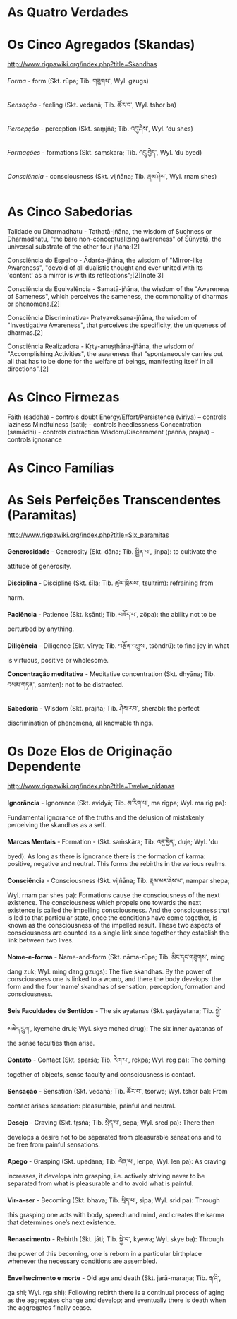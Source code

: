 # As Quatro Verdades

# Os Cinco Agregados (Skandas)
http://www.rigpawiki.org/index.php?title=Skandhas

*Forma* - form (Skt. rūpa; Tib. གཟུགས་, Wyl. gzugs)

*Sensação* - feeling (Skt. vedanā; Tib. ཚོར་བ་, Wyl. tshor ba)

*Percepção* - perception (Skt. saṃjñā; Tib. འདུ་ཤེས་, Wyl. ‘du shes)

*Formações* - formations (Skt. saṃskāra; Tib. འདུ་བྱེད་, Wyl. ‘du byed)

*Consciência* - consciousness (Skt. vijñāna; Tib. རྣམ་ཤེས་, Wyl. rnam shes)

# As Cinco Sabedorias

Talidade ou Dharmadhatu - Tathatā-jñāna, the wisdom of Suchness or Dharmadhatu, "the bare non-conceptualizing awareness" of Śūnyatā, the universal substrate of the other four jñāna;[2]

Consciência do Espelho - Ādarśa-jñāna, the wisdom of "Mirror-like Awareness", "devoid of all dualistic thought and ever united with its 'content' as a mirror is with its reflections";[2][note 3]

Consciência da Equivalência - Samatā-jñāna, the wisdom of the "Awareness of Sameness", which perceives the sameness, the commonality of dharmas or phenomena.[2]

Consciência Discriminativa- Pratyavekṣaṇa-jñāna, the wisdom of "Investigative Awareness", that perceives the specificity, the uniqueness of dharmas.[2]

Consciência Realizadora - Kṛty-anuṣṭhāna-jñāna, the wisdom of "Accomplishing Activities", the awareness that "spontaneously carries out all that has to be done for the welfare of beings, manifesting itself in all directions".[2]

# As Cinco Firmezas

Faith (saddha) - controls doubt
Energy/Effort/Persistence (viriya) – controls laziness
Mindfulness (sati); - controls heedlessness
Concentration (samādhi) - controls distraction
Wisdom/Discernment (pañña, prajña) – controls ignorance

# As Cinco Famílias

# As Seis Perfeições Transcendentes (Paramitas)
http://www.rigpawiki.org/index.php?title=Six_paramitas

**Generosidade** - Generosity (Skt. dāna; Tib. སྦྱིན་པ་, jinpa): to cultivate the attitude of generosity.

**Disciplina** - Discipline (Skt. śīla; Tib. ཚུལ་ཁྲིམས་, tsultrim): refraining from harm.

**Paciência** - Patience (Skt. kṣānti; Tib. བཟོད་པ་, zöpa): the ability not to be perturbed by anything.

**Diligência** - Diligence (Skt. vīrya; Tib. བརྩོན་འགྲུས་, tsöndrü): to find joy in what is virtuous, positive or wholesome.

**Concentração meditativa** - Meditative concentration (Skt. dhyāna; Tib. བསམ་གཏན་, samten): not to be distracted.

**Sabedoria** - Wisdom (Skt. prajñā; Tib. ཤེས་རབ་, sherab): the perfect discrimination of phenomena, all knowable things.

# Os Doze Elos de Originação Dependente
http://www.rigpawiki.org/index.php?title=Twelve_nidanas

**Ignorância** - Ignorance (Skt. avidyā; Tib. མ་རིག་པ་, ma rigpa; Wyl. ma rig pa): Fundamental ignorance of the truths and the delusion of mistakenly perceiving the skandhas as a self.

**Marcas Mentais** - Formation - (Skt. saṁskāra; Tib. འདུ་བྱེད་, duje; Wyl. 'du byed): As long as there is ignorance there is the formation of karma: positive, negative and neutral. This forms the rebirths in the various realms.

**Consciência** - Consciousness (Skt. vijñāna; Tib. རྣམ་པར་ཤེས་པ་, nampar shepa; Wyl. rnam par shes pa): Formations cause the consciousness of the next existence. The consciousness which propels one towards the next existence is called the impelling consciousness. And the consciousness that is led to that particular state, once the conditions have come together, is known as the consciousness of the impelled result. These two aspects of consciousness are counted as a single link since together they establish the link between two lives.

**Nome-e-forma** - Name-and-form (Skt. nāma-rūpa; Tib. མིང་དང་གཟུགས་, ming dang zuk; Wyl. ming dang gzugs): The five skandhas. By the power of consciousness one is linked to a womb, and there the body develops: the form and the four ‘name’ skandhas of sensation, perception, formation and consciousness.

**Seis Faculdades de Sentidos** - The six ayatanas (Skt. ṣaḍāyatana; Tib. སྐྱེ་མཆེད་དྲུག་, kyemche druk; Wyl. skye mched drug): The six inner ayatanas of the sense faculties then arise.

**Contato** - Contact (Skt. sparśa; Tib. རེག་པ་, rekpa; Wyl. reg pa): The coming together of objects, sense faculty and consciousness is contact.

**Sensação** - Sensation (Skt. vedanā; Tib. ཚོར་བ་, tsorwa; Wyl. tshor ba): From contact arises sensation: pleasurable, painful and neutral.

**Desejo** - Craving (Skt. tṛṣṅā; Tib. སྲེད་པ་, sepa; Wyl. sred pa): There then develops a desire not to be separated from pleasurable sensations and to be free from painful sensations.

**Apego** - Grasping (Skt. upādāna; Tib. ལེན་པ་, lenpa; Wyl. len pa): As craving increases, it develops into grasping, i.e. actively striving never to be separated from what is pleasurable and to avoid what is painful.

**Vir-a-ser** - Becoming (Skt. bhava; Tib. སྲིད་པ་, sipa; Wyl. srid pa): Through this grasping one acts with body, speech and mind, and creates the karma that determines one’s next existence.

**Renascimento** - Rebirth (Skt. jāti; Tib. སྐྱེ་བ་, kyewa; Wyl. skye ba): Through the power of this becoming, one is reborn in a particular birthplace whenever the necessary conditions are assembled.

**Envelhecimento e morte** - Old age and death (Skt. jarā-maraṇa; Tib. རྒ་ཤི་, ga shi; Wyl. rga shi): Following rebirth there is a continual process of aging as the aggregates change and develop; and eventually there is death when the aggregates finally cease.